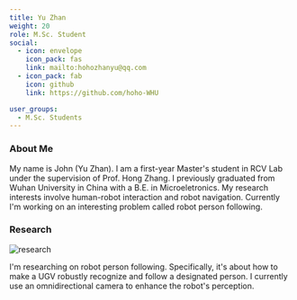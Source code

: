 ```yaml
---
title: Yu Zhan
weight: 20
role: M.Sc. Student
social:
  - icon: envelope 
    icon_pack: fas
    link: mailto:hohozhanyu@qq.com
  - icon_pack: fab
    icon: github
    link: https://github.com/hoho-WHU

user_groups:
  - M.Sc. Students
---
```

### About Me
My name is John (Yu Zhan). I am a first-year Master's student in RCV Lab under the supervision of Prof. Hong Zhang. I previously graduated from Wuhan University in China with a B.E. in Microeletronics. My research interests involve human-robot interaction and robot navigation. Currently I'm working on an interesting problem called robot person following.

### Research
![research](authors_research/yu_zhan.gif "Research Introduction")

I'm researching on robot person following. Specifically, it's about how to make a UGV robustly recognize and follow a designated person. I currently use an omnidirectional camera to enhance the robot's perception. 





